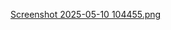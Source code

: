 [Screenshot 2025-05-10 104455.png](https://github.com/gedeon2004/gestion_voitures/blob/4273d7789d83c152e72b234c691f43c2ba81f2e4/Screenshot%202025-05-10%20104455.png)
